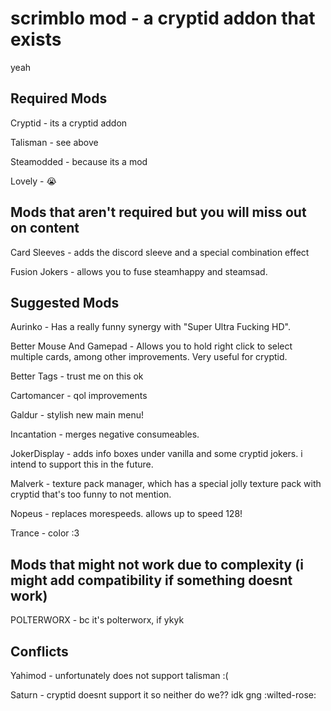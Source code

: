 
# scrimblo mod - a cryptid addon that exists

yeah

## Required Mods 

Cryptid - its a cryptid addon 

Talisman - see above 

Steamodded - because its a mod 

Lovely - :sob: 


## Mods that aren't required but you will miss out on content 

Card Sleeves - adds the discord sleeve and a special combination effect 

Fusion Jokers - allows you to fuse steamhappy and steamsad. 


## Suggested Mods 
Aurinko - Has a really funny synergy with "Super Ultra Fucking HD". 

Better Mouse And Gamepad - Allows you to hold right click to select multiple cards, among other improvements. Very useful for cryptid. 

Better Tags - trust me on this ok 

Cartomancer - qol improvements 

Galdur - stylish new main menu! 

Incantation - merges negative consumeables. 

JokerDisplay - adds info boxes under vanilla and some cryptid jokers. i intend to support this in the future. 

Malverk - texture pack manager, which has a special jolly texture pack with cryptid that's too funny to not mention. 

Nopeus - replaces morespeeds. allows up to speed 128! 

Trance - color :3 

## Mods that might not work due to complexity (i might add compatibility if something doesnt work)

POLTERWORX - bc it's polterworx, if ykyk

## Conflicts

Yahimod - unfortunately does not support talisman :( 

Saturn - cryptid doesnt support it so neither do we?? idk gng :wilted-rose:

